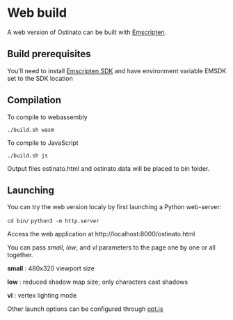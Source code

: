 # Web build

A web version of Ostinato can be built with [Emscripten](https://emscripten.org/).

## Build prerequisites

You'll need to install [Emscripten SDK](https://emscripten.org/docs/getting_started/downloads.html) and have environment variable EMSDK set to the SDK location

## Compilation
To compile to webassembly

`./build.sh wasm`

To compile to JavaScript

`./build.sh js`

Output files ostinato.html and ostinato.data will be placed to bin folder.

## Launching

You can try the web version localy by first launching a Python web-server:

`cd bin/`
`python3 -m http.server`

Access the web application at 
http://localhost:8000/ostinato.html

You can pass *small*, *low*, and *vl* parameters to the page one by one or all together.

**small** : 480x320 viewport size

**low** : reduced shadow map size; only characters cast shadows

**vl** : vertex lighting mode

Other launch options can be configured through [opt.js](https://github.com/glebnovodran/ostinato/blob/main/web/opt.js) 

